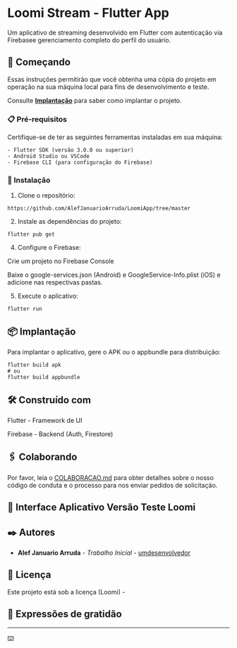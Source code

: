 # Loomi Stream - Flutter App

Um aplicativo de streaming desenvolvido em Flutter com autenticação via Firebasee gerenciamento completo do perfil do usuário.

## 🚀 Começando

Essas instruções permitirão que você obtenha uma cópia do projeto em operação na sua máquina local para fins de desenvolvimento e teste.

Consulte **[Implantação](#-implanta%C3%A7%C3%A3o)** para saber como implantar o projeto.

### 📋 Pré-requisitos

Certifique-se de ter as seguintes ferramentas instaladas em sua máquina:

```
- Flutter SDK (versão 3.0.0 ou superior)
- Android Studio ou VSCode
- Firebase CLI (para configuração do Firebase)
```

### 🔧 Instalação

1. Clone o repositório:

```
https://github.com/AlefJanuarioArruda/LoomiApp/tree/master
```

2. Instale as dependências do projeto:

```
flutter pub get
```
4. Configure o Firebase:

Crie um projeto no Firebase Console

Baixe o google-services.json (Android) e GoogleService-Info.plist (iOS) e adicione nas respectivas pastas.

5. Execute o aplicativo:

```
flutter run
```


## 📦 Implantação

Para implantar o aplicativo, gere o APK ou o appbundle para distribuição:

```
flutter build apk
# ou
flutter build appbundle
```

## 🛠️ Construído com

Flutter - Framework de UI

Firebase - Backend (Auth, Firestore)

## 🖇️ Colaborando

Por favor, leia o [COLABORACAO.md](https://gist.github.com/usuario/linkParaInfoSobreContribuicoes) para obter detalhes sobre o nosso código de conduta e o processo para nos enviar pedidos de solicitação.

## 📌 Interface Aplicativo Versão Teste Loomi

## ✒️ Autores

* **Alef Januario Arruda** - *Trabalho Inicial* - [umdesenvolvedor](https://www.linkedin.com/in/alef-januario-arruda)




## 📄 Licença

Este projeto está sob a licença (Loomi) - 

## 🎁 Expressões de gratidão



---
⌨️ 